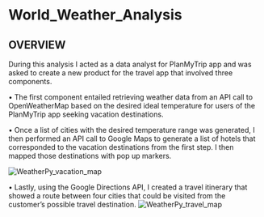 # World_Weather_Analysis

## OVERVIEW

During this analysis I acted as a data analyst for PlanMyTrip app and was asked to create a new product for the travel app that involved three components.

•	The first component entailed retrieving weather data from an API call to OpenWeatherMap based on the desired ideal temperature for users of the PlanMyTrip app seeking vacation destinations. 

•	Once a list of cities with the desired temperature range was generated, I then performed an API call to Google Maps to generate a list of hotels that corresponded to the vacation destinations from the first step.  I then mapped those destinations with pop up markers.

![WeatherPy_vacation_map](https://user-images.githubusercontent.com/104471775/201801215-ba044e40-9f4a-4bd0-ad46-719eed540eb6.png)


•	Lastly, using the Google Directions API, I created a travel itinerary that showed a route between four cities that could be visited from the customer’s possible travel destination.
![WeatherPy_travel_map](https://user-images.githubusercontent.com/104471775/201800941-ea614fbd-3d9c-44fa-9656-9f1eb1bb01af.png)

